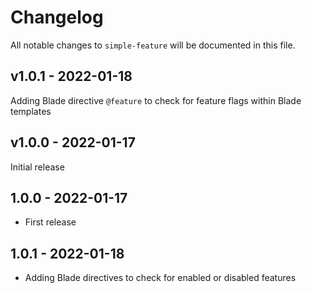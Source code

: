 # Changelog

All notable changes to `simple-feature` will be documented in this file.

## v1.0.1 - 2022-01-18

Adding Blade directive `@feature` to check for feature flags within Blade templates

## v1.0.0 - 2022-01-17

Initial release

## 1.0.0 - 2022-01-17

- First release

## 1.0.1 - 2022-01-18

- Adding Blade directives to check for enabled or disabled features
